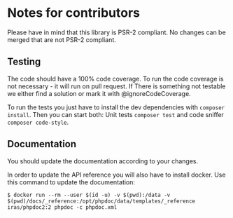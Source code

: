 # Notes for contributors

Please have in mind that this library is PSR-2 compliant. No changes can be merged that are not PSR-2 compliant.

## Testing

The code should have a 100% code coverage. To run the code coverage is not necessary - it will run on pull request. If
There is something not testable we either find a solution or mark it with @ignoreCodeCoverage.

To run the tests you just have to install the dev dependencies with `composer install`. Then you can start both:
Unit tests `composer test` and code sniffer `composer code-style`.

## Documentation

You should update the documentation according to your changes.
 
In order to update the API reference you will also have to install docker. Use this command to update the
documentation:

```console
$ docker run --rm --user $(id -u) -v $(pwd):/data -v $(pwd)/docs/_reference:/opt/phpdoc/data/templates/_reference iras/phpdoc2:2 phpdoc -c phpdoc.xml
```
